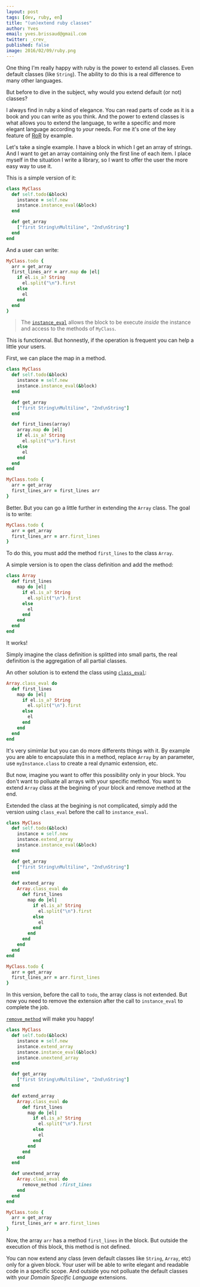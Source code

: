 ```yaml
---
layout: post
tags: [dev, ruby, en]
title: "(un)extend ruby classes"
author: Yves
email: yves.brissaud@gmail.com
twitter: _crev_
published: false
image: 2016/02/09/ruby.png
---
```


One thing I'm really happy with ruby is the power to extend all classes.
Even default classes (like `String`). The ability to do this is a real
difference to many other languages.

But before to dive in the subject, why would you extend default (or not)
classes?

I always find in ruby a kind of elegance. You can read parts of code as
it is a book and you can write as you think. And the power to extend
classes is what allows you to extend the language, to write a specific
and more elegant language according to _your_ needs. For me it's one of the key
feature of [RoR](http://rubyonrails.org/) by example.

Let's take a single example. I have a block in which I get an array
of strings. And I want to get an array containing only the first line
of each item. I place myself in the situation I write a library,
so I want to offer the user the more easy way to use it.

This is a simple version of it:

```ruby
class MyClass
  def self.todo(&block)
    instance = self.new
    instance.instance_eval(&block)
  end

  def get_array
    ["first String\nMultiline", "2nd\nString"]
  end
end
```

And a user can write:

```ruby
MyClass.todo {
  arr = get_array
  first_lines_arr = arr.map do |el|
    if el.is_a? String
      el.split("\n").first
    else
      el
    end
  end
}
```

> The [`instance_eval`][instance_eval] allows the block to be execute _inside_ the instance
> and access to the methods of `MyClass`.

This is functionnal. But honnestly, if the operation is frequent you can
help a little your users.

First, we can place the map in a method.

```ruby
class MyClass
  def self.todo(&block)
    instance = self.new
    instance.instance_eval(&block)
  end

  def get_array
    ["first String\nMultiline", "2nd\nString"]
  end

  def first_lines(array)
    array.map do |el|
    if el.is_a? String
      el.split("\n").first
    else
      el
    end
  end
end

MyClass.todo {
  arr = get_array
  first_lines_arr = first_lines arr
}
```

Better. But you can go a little further in extending the `Array` class.
The goal is to write:

```ruby
MyClass.todo {
  arr = get_array
  first_lines_arr = arr.first_lines
}
```

To do this, you must add the method `first_lines` to the class `Array`.

A simple version is to open the class definition and add the method:

```ruby
class Array
  def first_lines
    map do |el|
      if el.is_a? String
        el.split("\n").first
      else
        el
      end
    end
  end
end
```

It works!

Simply imagine the class definition is splitted into small parts, the real definition is the aggregation of all partial classes.

An other solution is to extend the class using [`class_eval`][class_eval]:

```ruby
Array.class_eval do
  def first_lines
    map do |el|
      if el.is_a? String
        el.split("\n").first
      else
        el
      end
    end
  end
end
```

It's very simimlar but you can do more differents things with it. By example you
are able to encapsulate this in a method, replace `Array` by an parameter,
use `myInstance.class` to create a real dynamic extension, etc.

But now, imagine you want to offer this possibility only in your block. You don't
want to polluate all arrays with your specific method. You want to extend `Array`
class at the begining of your block and remove method at the end.

Extended the class at the begining is not complicated, simply add the version using `class_eval` before the call to `instance_eval`.

```ruby
class MyClass
  def self.todo(&block)
    instance = self.new
    instance.extend_array
    instance.instance_eval(&block)
  end

  def get_array
    ["first String\nMultiline", "2nd\nString"]
  end

  def extend_array
    Array.class_eval do
      def first_lines
        map do |el|
          if el.is_a? String
            el.split("\n").first
          else
            el
          end
        end
      end
    end
  end
end

MyClass.todo {
  arr = get_array
  first_lines_arr = arr.first_lines
}
```

In this version, before the call to `todo`, the array class is not extended. But now you need to remove the extension after the call to `instance_eval` to complete the job.

[`remove_method`][remove_method] will make you happy!

```ruby
class MyClass
  def self.todo(&block)
    instance = self.new
    instance.extend_array
    instance.instance_eval(&block)
    instance.unextend_array
  end

  def get_array
    ["first String\nMultiline", "2nd\nString"]
  end

  def extend_array
    Array.class_eval do
      def first_lines
        map do |el|
          if el.is_a? String
            el.split("\n").first
          else
            el
          end
        end
      end
    end
  end

  def unextend_array
    Array.class_eval do
      remove_method :first_lines
    end
  end
end

MyClass.todo {
  arr = get_array
  first_lines_arr = arr.first_lines
}
```

Now, the array `arr` has a method `first_lines` in the block.
But outside the execution of this block, this method is not
defined.

You can now extend any class (even default classes like `String`, `Array`, etc)
only for a given block. Your user will be able to write elegant and readable
code in a specific scope. And outside you not polluate the default classes
with your _Domain Specific Language_ extensions.

[instance_eval]: http://docs.ruby-lang.org/en/2.3.0/BasicObject.html#method-i-instance_eval
[class_eval]: http://docs.ruby-lang.org/en/2.3.0/Module.html#method-i-class_eval
[remove_method]: http://docs.ruby-lang.org/en/2.3.0/Module.html#method-i-remove_method